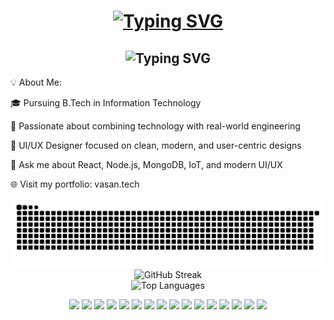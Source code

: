 <!-- Heading Typing Animation (Bold, Centered) -->
<h1 align="center">
  <a href="https://git.io/typing-svg">
    <img src="https://readme-typing-svg.demolab.com?font=Nunito&size=35&duration=3000&pause=1000&color=0001F7&repeat=false&width=435&lines=Hey++%F0%9F%91%8B%F0%9F%8F%BB+I'm+Sabarivasan+!" alt="Typing SVG" />
  </a>
</h1>

<!-- Subtitle Typing Loop -->
<h2 align="center">
  <img src="https://readme-typing-svg.herokuapp.com?font=Verdana&size=24&duration=2000&pause=1000&color=2E86C1&center=true&vCenter=true&width=400&lines=Web+Developer;Tech+Enthusiast;Creative+Thinker;Problem+Solver" alt="Typing SVG" />
</h2>



💡 About Me:

🎓 Pursuing B.Tech in Information Technology

🌱 Passionate about combining technology with real-world engineering

🎨 UI/UX Designer focused on clean, modern, and user-centric designs

💬 Ask me about React, Node.js, MongoDB, IoT, and modern UI/UX

🌐 Visit my portfolio: vasan.tech




<!-- Snake Animation -->
<div align="center">
  <img src="https://raw.githubusercontent.com/Sabari-Vasan-SM/Sabari-Vasan-SM/output/snake.svg" alt="Snake animation" />
</div>
<!-- GitHub Streak Stats -->
<div align="center">
  <img src="https://streak-stats.demolab.com?user=Sabari-Vasan-SM&locale=en&mode=daily&theme=dark&hide_border=true&border_radius=5&order=3" height="220" alt="GitHub Streak" />
</div>
<!-- Language Stats -->
<div align="center">
  <img src="https://github-readme-stats.vercel.app/api/top-langs?username=Sabari-Vasan-SM&locale=en&hide_title=false&layout=compact&card_width=320&langs_count=6&theme=dark&hide_border=true&order=2" height="150" alt="Top Languages" />
</div>


<p align="center">
  
  <img src="https://img.shields.io/badge/HTML5-E34F26?style=for-the-badge&logo=html5&logoColor=white" />
  <img src="https://img.shields.io/badge/CSS3-1572B6?style=for-the-badge&logo=css3&logoColor=white" />
  <img src="https://img.shields.io/badge/JavaScript-F7DF1E?style=for-the-badge&logo=javascript&logoColor=black" />
  <img src="https://img.shields.io/badge/React-20232A?style=for-the-badge&logo=react&logoColor=61DAFB" />
  <img src="https://img.shields.io/badge/TypeScript-3178C6?style=for-the-badge&logo=typescript&logoColor=white" />
  <img src="https://img.shields.io/badge/Node.js-339933?style=for-the-badge&logo=nodedotjs&logoColor=white" />
  <img src="https://img.shields.io/badge/MongoDB-4EA94B?style=for-the-badge&logo=mongodb&logoColor=white" />
  <img src="https://img.shields.io/badge/Supabase-3ECF8E?style=for-the-badge&logo=supabase&logoColor=white" />
  <img src="https://img.shields.io/badge/Vercel-000?style=for-the-badge&logo=vercel&logoColor=white" />
  <img src="https://img.shields.io/badge/Netlify-00C7B7?style=for-the-badge&logo=netlify&logoColor=white" />
  <img src="https://img.shields.io/badge/Arduino-00979D?style=for-the-badge&logo=arduino&logoColor=white" />
  <img src="https://img.shields.io/badge/Python-3776AB?style=for-the-badge&logo=python&logoColor=white" />
  <img src="https://img.shields.io/badge/GitHub-181717?style=for-the-badge&logo=github&logoColor=white" />
  <img src="https://img.shields.io/badge/Figma-F24E1E?style=for-the-badge&logo=figma&logoColor=white" />
  <img src="https://img.shields.io/badge/Miro-050038?style=for-the-badge&logo=miro&logoColor=white" />
  <img src="https://img.shields.io/badge/Canva-00C4CC?style=for-the-badge&logo=canva&logoColor=white" />
</p>
